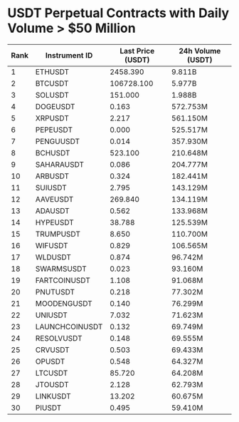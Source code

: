 # USDT Perpetual Contracts with Daily Volume > $50 Million

| Rank | Instrument ID | Last Price (USDT) | 24h Volume (USDT) |
|------|---------------|-------------------|-------------------|
| 1 | ETHUSDT | 2458.390 | 9.811B |
| 2 | BTCUSDT | 106728.100 | 5.977B |
| 3 | SOLUSDT | 151.000 | 1.988B |
| 4 | DOGEUSDT | 0.163 | 572.753M |
| 5 | XRPUSDT | 2.217 | 561.150M |
| 6 | PEPEUSDT | 0.000 | 525.517M |
| 7 | PENGUUSDT | 0.014 | 357.930M |
| 8 | BCHUSDT | 523.100 | 210.648M |
| 9 | SAHARAUSDT | 0.086 | 204.777M |
| 10 | ARBUSDT | 0.324 | 182.441M |
| 11 | SUIUSDT | 2.795 | 143.129M |
| 12 | AAVEUSDT | 269.840 | 134.119M |
| 13 | ADAUSDT | 0.562 | 133.968M |
| 14 | HYPEUSDT | 38.788 | 125.539M |
| 15 | TRUMPUSDT | 8.650 | 110.700M |
| 16 | WIFUSDT | 0.829 | 106.565M |
| 17 | WLDUSDT | 0.874 | 96.742M |
| 18 | SWARMSUSDT | 0.023 | 93.160M |
| 19 | FARTCOINUSDT | 1.108 | 91.068M |
| 20 | PNUTUSDT | 0.218 | 77.302M |
| 21 | MOODENGUSDT | 0.140 | 76.299M |
| 22 | UNIUSDT | 7.032 | 71.623M |
| 23 | LAUNCHCOINUSDT | 0.132 | 69.749M |
| 24 | RESOLVUSDT | 0.148 | 69.555M |
| 25 | CRVUSDT | 0.503 | 69.433M |
| 26 | OPUSDT | 0.548 | 64.327M |
| 27 | LTCUSDT | 85.720 | 64.208M |
| 28 | JTOUSDT | 2.128 | 62.793M |
| 29 | LINKUSDT | 13.202 | 60.675M |
| 30 | PIUSDT | 0.495 | 59.410M |
